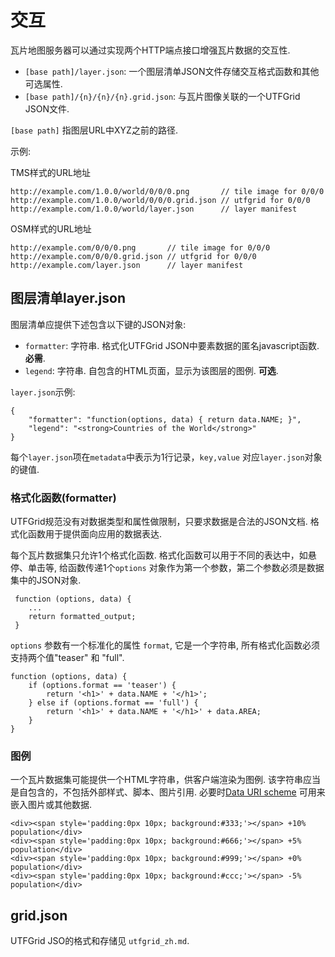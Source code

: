 # 交互

瓦片地图服务器可以通过实现两个HTTP端点接口增强瓦片数据的交互性.

* `[base path]/layer.json`: 一个图层清单JSON文件存储交互格式函数和其他可选属性.
* `[base path]/{n}/{n}/{n}.grid.json`: 与瓦片图像关联的一个UTFGrid JSON文件.

`[base path]` 指图层URL中XYZ之前的路径.

示例:

TMS样式的URL地址

    http://example.com/1.0.0/world/0/0/0.png       // tile image for 0/0/0
    http://example.com/1.0.0/world/0/0/0.grid.json // utfgrid for 0/0/0
    http://example.com/1.0.0/world/layer.json      // layer manifest

OSM样式的URL地址

    http://example.com/0/0/0.png       // tile image for 0/0/0
    http://example.com/0/0/0.grid.json // utfgrid for 0/0/0
    http://example.com/layer.json      // layer manifest

## 图层清单layer.json

图层清单应提供下述包含以下键的JSON对象:

* `formatter`: 字符串. 格式化UTFGrid JSON中要素数据的匿名javascript函数. **必需**.
* `legend`: 字符串. 自包含的HTML页面，显示为该图层的图例. **可选**.

`layer.json`示例:

    {
        "formatter": "function(options, data) { return data.NAME; }",
        "legend": "<strong>Countries of the World</strong>"
    }

每个`layer.json`项在`metadata`中表示为1行记录，`key,value` 对应`layer.json`对象的键值.

### 格式化函数(formatter)

UTFGrid规范没有对数据类型和属性做限制，只要求数据是合法的JSON文档. 格式化函数用于提供面向应用的数据表达.

每个瓦片数据集只允许1个格式化函数. 格式化函数可以用于不同的表达中，如悬停、单击等, 给函数传递1个`options` 对象作为第一个参数，第二个参数必须是数据集中的JSON对象.

     function (options, data) {
        ...
        return formatted_output;
     }

`options` 参数有一个标准化的属性 `format`, 它是一个字符串, 所有格式化函数必须支持两个值"teaser" 和 "full".

    function (options, data) {
        if (options.format == 'teaser') {
            return '<h1>' + data.NAME + '</h1>';
        } else if (options.format == 'full') {
            return '<h1>' + data.NAME + '</h1>' + data.AREA;
        }
    }

### 图例

一个瓦片数据集可能提供一个HTML字符串，供客户端渲染为图例. 该字符串应当是自包含的，不包括外部样式、脚本、图片引用. 必要时[Data URI scheme](http://en.wikipedia.org/wiki/Data_URI_scheme) 可用来嵌入图片或其他数据.

    <div><span style='padding:0px 10px; background:#333;'></span> +10% population</div>
    <div><span style='padding:0px 10px; background:#666;'></span> +5% population</div>
    <div><span style='padding:0px 10px; background:#999;'></span> +0% population</div>
    <div><span style='padding:0px 10px; background:#ccc;'></span> -5% population</div>

## grid.json

UTFGrid JSO的格式和存储见 `utfgrid_zh.md`.
